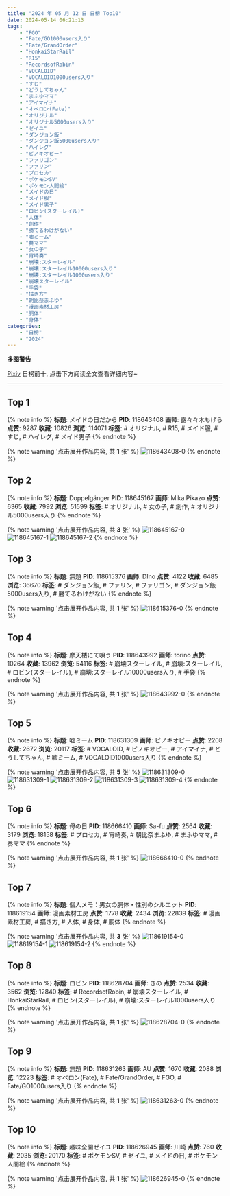 ```yaml
---
title: "2024 年 05 月 12 日 日榜 Top10"
date: 2024-05-14 06:21:13
tags:
    - "FGO"
    - "Fate/GO1000users入り"
    - "Fate/GrandOrder"
    - "HonkaiStarRail"
    - "R15"
    - "RecordsofRobin"
    - "VOCALOID"
    - "VOCALOID1000users入り"
    - "すじ"
    - "どうしてちゃん"
    - "まふゆママ"
    - "アイマイナ"
    - "オベロン(Fate)"
    - "オリジナル"
    - "オリジナル5000users入り"
    - "ゼイユ"
    - "ダンジョン飯"
    - "ダンジョン飯5000users入り"
    - "ハイレグ"
    - "ピノキオピー"
    - "ファリゴン"
    - "ファリン"
    - "プロセカ"
    - "ポケモンSV"
    - "ポケモン人間絵"
    - "メイドの日"
    - "メイド服"
    - "メイド男子"
    - "ロビン(スターレイル)"
    - "人体"
    - "創作"
    - "勝てるわけがない"
    - "嘘ミーム"
    - "奏ママ"
    - "女の子"
    - "宵崎奏"
    - "崩壊:スターレイル"
    - "崩壊:スターレイル10000users入り"
    - "崩壊:スターレイル1000users入り"
    - "崩壊スターレイル"
    - "手袋"
    - "描き方"
    - "朝比奈まふゆ"
    - "漫画素材工房"
    - "胴体"
    - "身体"
categories:
    - "日榜"
    - "2024"
---
```


<i class="fa fa-triangle-exclamation"></i>**多图警告**<i class="fa fa-triangle-exclamation"></i>

[Pixiv](https://www.pixiv.net/) 日榜前十, 点击下方阅读全文查看详细内容~

<!-- more -->

---

## Top 1

{% note info %}
**标题**: メイドの日だから
**PID**: 118643408 **画师**: 露々々木もげら
**点赞**: 9287 **收藏**: 10826 **浏览**: 114071
**标签**: # オリジナル, # R15, # メイド服, # すじ, # ハイレグ, # メイド男子
{% endnote %}

{% note warning '点击展开作品内容, 共 **1** 张' %}
![118643408-0](https://i.pixiv.re/img-original/img/2024/05/11/23/46/03/118643408_p0.jpg)
{% endnote %}

## Top 2

{% note info %}
**标题**: Doppelgänger
**PID**: 118645167 **画师**: Mika Pikazo
**点赞**: 6365 **收藏**: 7992 **浏览**: 51599
**标签**: # オリジナル, # 女の子, # 創作, # オリジナル5000users入り
{% endnote %}

{% note warning '点击展开作品内容, 共 **3** 张' %}
![118645167-0](https://i.pixiv.re/img-original/img/2024/05/12/00/21/17/118645167_p0.png)
![118645167-1](https://i.pixiv.re/img-original/img/2024/05/12/00/21/17/118645167_p1.png)
![118645167-2](https://i.pixiv.re/img-original/img/2024/05/12/00/21/17/118645167_p2.png)
{% endnote %}

## Top 3

{% note info %}
**标题**: 無題
**PID**: 118615376 **画师**: DIno
**点赞**: 4122 **收藏**: 6485 **浏览**: 36670
**标签**: # ダンジョン飯, # ファリン, # ファリゴン, # ダンジョン飯5000users入り, # 勝てるわけがない
{% endnote %}

{% note warning '点击展开作品内容, 共 **1** 张' %}
![118615376-0](https://i.pixiv.re/img-original/img/2024/05/11/01/22/09/118615376_p0.jpg)
{% endnote %}

## Top 4

{% note info %}
**标题**: 摩天楼にて唄う
**PID**: 118643992 **画师**: torino
**点赞**: 10264 **收藏**: 13962 **浏览**: 54116
**标签**: # 崩壊スターレイル, # 崩壊:スターレイル, # ロビン(スターレイル), # 崩壊:スターレイル10000users入り, # 手袋
{% endnote %}

{% note warning '点击展开作品内容, 共 **1** 张' %}
![118643992-0](https://i.pixiv.re/img-original/img/2024/05/12/00/00/23/118643992_p0.jpg)
{% endnote %}

## Top 5

{% note info %}
**标题**: 嘘ミーム
**PID**: 118631309 **画师**: ピノキオピー
**点赞**: 2208 **收藏**: 2672 **浏览**: 20117
**标签**: # VOCALOID, # ピノキオピー, # アイマイナ, # どうしてちゃん, # 嘘ミーム, # VOCALOID1000users入り
{% endnote %}

{% note warning '点击展开作品内容, 共 **5** 张' %}
![118631309-0](https://i.pixiv.re/img-original/img/2024/05/11/17/18/00/118631309_p0.jpg)
![118631309-1](https://i.pixiv.re/img-original/img/2024/05/11/17/18/00/118631309_p1.jpg)
![118631309-2](https://i.pixiv.re/img-original/img/2024/05/11/17/18/00/118631309_p2.jpg)
![118631309-3](https://i.pixiv.re/img-original/img/2024/05/11/17/18/00/118631309_p3.jpg)
![118631309-4](https://i.pixiv.re/img-original/img/2024/05/11/17/18/00/118631309_p4.jpg)
{% endnote %}

## Top 6

{% note info %}
**标题**: 母の日
**PID**: 118666410 **画师**: Sa-fu
**点赞**: 2564 **收藏**: 3179 **浏览**: 18158
**标签**: # プロセカ, # 宵崎奏, # 朝比奈まふゆ, # まふゆママ, # 奏ママ
{% endnote %}

{% note warning '点击展开作品内容, 共 **1** 张' %}
![118666410-0](https://i.pixiv.re/img-original/img/2024/05/12/18/09/32/118666410_p0.jpg)
{% endnote %}

## Top 7

{% note info %}
**标题**: 個人メモ：男女の胴体・性別のシルエット
**PID**: 118619154 **画师**: 漫画素材工房
**点赞**: 1778 **收藏**: 2434 **浏览**: 22839
**标签**: # 漫画素材工房, # 描き方, # 人体, # 身体, # 胴体
{% endnote %}

{% note warning '点击展开作品内容, 共 **3** 张' %}
![118619154-0](https://i.pixiv.re/img-original/img/2024/05/11/06/00/11/118619154_p0.jpg)
![118619154-1](https://i.pixiv.re/img-original/img/2024/05/11/06/00/11/118619154_p1.jpg)
![118619154-2](https://i.pixiv.re/img-original/img/2024/05/11/06/00/11/118619154_p2.jpg)
{% endnote %}

## Top 8

{% note info %}
**标题**: ロビン
**PID**: 118628704 **画师**: きの
**点赞**: 2534 **收藏**: 3562 **浏览**: 12840
**标签**: # RecordsofRobin, # 崩壊スターレイル, # HonkaiStarRail, # ロビン(スターレイル), # 崩壊:スターレイル1000users入り
{% endnote %}

{% note warning '点击展开作品内容, 共 **1** 张' %}
![118628704-0](https://i.pixiv.re/img-original/img/2024/05/11/15/21/11/118628704_p0.jpg)
{% endnote %}

## Top 9

{% note info %}
**标题**: 無題
**PID**: 118631263 **画师**: AU
**点赞**: 1670 **收藏**: 2088 **浏览**: 12223
**标签**: # オベロン(Fate), # Fate/GrandOrder, # FGO, # Fate/GO1000users入り
{% endnote %}

{% note warning '点击展开作品内容, 共 **1** 张' %}
![118631263-0](https://i.pixiv.re/img-original/img/2024/05/11/17/16/29/118631263_p0.png)
{% endnote %}

## Top 10

{% note info %}
**标题**: 趣味全開ゼイユ
**PID**: 118626945 **画师**: 川崎
**点赞**: 760 **收藏**: 2035 **浏览**: 20170
**标签**: # ポケモンSV, # ゼイユ, # メイドの日, # ポケモン人間絵
{% endnote %}

{% note warning '点击展开作品内容, 共 **1** 张' %}
![118626945-0](https://i.pixiv.re/img-original/img/2024/05/11/13/57/21/118626945_p0.jpg)
{% endnote %}
